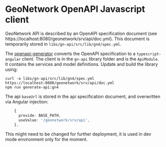 # GeoNetwork OpenAPI Javascript client

GeoNetwork API is described by an OpenAPI specification document (see https://localhost:8080/geonetwork/srv/api/doc.yml). This document is temporarily stored in `libs/gn-api/src/lib/gn4/spec.yml`. 

The [openapi-generator](https://openapi-generator.tech/) converts the OpenAPI specification to a `typescript-angular` client. The client is in the `gn-api` library folder and is the `ApiModule`. It contains the services and model definitions. Update and build the library using:

```shell script
curl -o libs/gn-api/src/lib/gn4/spec.yml https://localhost:8080/geonetwork/srv/api/doc.yml
npm run generate-api:gn4
```


The api `baseUrl` is stored in the api specification document, and overwritten via Angular injection:
```typescript
    {
      provide: BASE_PATH,
      useValue: '/geonetwork/srv/api',
    },
```

This might need to be changed for further deployment, it is used in dev mode environment only for the moment.
